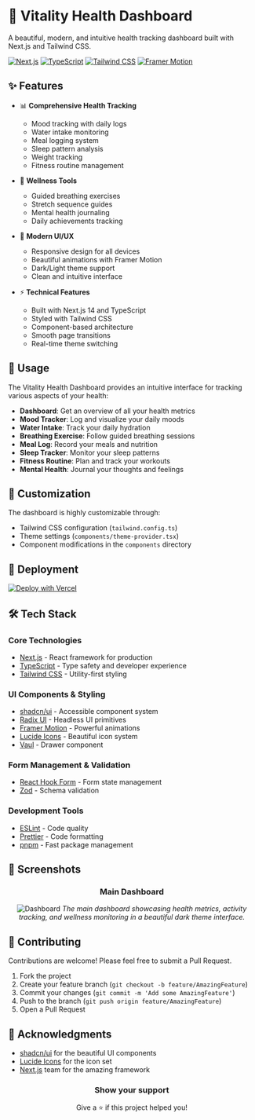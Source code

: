 # 🌟 Vitality Health Dashboard

A beautiful, modern, and intuitive health tracking dashboard built with Next.js and Tailwind CSS.

[![Next.js](https://img.shields.io/badge/Next.js-14-black?style=for-the-badge&logo=next.js)](https://nextjs.org/)
[![TypeScript](https://img.shields.io/badge/TypeScript-5.0-blue?style=for-the-badge&logo=typescript)](https://www.typescriptlang.org/)
[![Tailwind CSS](https://img.shields.io/badge/Tailwind_CSS-3.0-38B2AC?style=for-the-badge&logo=tailwind-css)](https://tailwindcss.com/)
[![Framer Motion](https://img.shields.io/badge/Framer_Motion-10.0-ff69b4?style=for-the-badge&logo=framer)](https://www.framer.com/motion/)

</div>

## ✨ Features

- 📊 **Comprehensive Health Tracking**
  - Mood tracking with daily logs
  - Water intake monitoring
  - Meal logging system
  - Sleep pattern analysis
  - Weight tracking
  - Fitness routine management

- 🧘 **Wellness Tools**
  - Guided breathing exercises
  - Stretch sequence guides
  - Mental health journaling
  - Daily achievements tracking

- 💫 **Modern UI/UX**
  - Responsive design for all devices
  - Beautiful animations with Framer Motion
  - Dark/Light theme support
  - Clean and intuitive interface

- ⚡ **Technical Features**
  - Built with Next.js 14 and TypeScript
  - Styled with Tailwind CSS
  - Component-based architecture
  - Smooth page transitions
  - Real-time theme switching


## 🎯 Usage

The Vitality Health Dashboard provides an intuitive interface for tracking various aspects of your health:

- **Dashboard**: Get an overview of all your health metrics
- **Mood Tracker**: Log and visualize your daily moods
- **Water Intake**: Track your daily hydration
- **Breathing Exercise**: Follow guided breathing sessions
- **Meal Log**: Record your meals and nutrition
- **Sleep Tracker**: Monitor your sleep patterns
- **Fitness Routine**: Plan and track your workouts
- **Mental Health**: Journal your thoughts and feelings

## 🎨 Customization

The dashboard is highly customizable through:

- Tailwind CSS configuration (`tailwind.config.ts`)
- Theme settings (`components/theme-provider.tsx`)
- Component modifications in the `components` directory

## 🚀 Deployment

[![Deploy with Vercel](https://vercel.com/button)](https://vercel.com/new/clone?repository-url=https://github.com/yourusername/health-dashboard)

## 🛠️ Tech Stack

### Core Technologies
- [Next.js](https://nextjs.org/) - React framework for production
- [TypeScript](https://www.typescriptlang.org/) - Type safety and developer experience
- [Tailwind CSS](https://tailwindcss.com/) - Utility-first styling

### UI Components & Styling
- [shadcn/ui](https://ui.shadcn.com/) - Accessible component system
- [Radix UI](https://www.radix-ui.com/) - Headless UI primitives
- [Framer Motion](https://www.framer.com/motion/) - Powerful animations
- [Lucide Icons](https://lucide.dev/) - Beautiful icon system
- [Vaul](https://vaul.emilkowal.ski/) - Drawer component

### Form Management & Validation
- [React Hook Form](https://react-hook-form.com/) - Form state management
- [Zod](https://zod.dev/) - Schema validation

### Development Tools
- [ESLint](https://eslint.org/) - Code quality
- [Prettier](https://prettier.io/) - Code formatting
- [pnpm](https://pnpm.io/) - Fast package management

## 📱 Screenshots

<div align="center">

### Main Dashboard
![Dashboard](screenshots/dashboard.png)
*The main dashboard showcasing health metrics, activity tracking, and wellness monitoring in a beautiful dark theme interface.*

</div>

## 🤝 Contributing

Contributions are welcome! Please feel free to submit a Pull Request.

1. Fork the project
2. Create your feature branch (`git checkout -b feature/AmazingFeature`)
3. Commit your changes (`git commit -m 'Add some AmazingFeature'`)
4. Push to the branch (`git push origin feature/AmazingFeature`)
5. Open a Pull Request

## 👏 Acknowledgments

- [shadcn/ui](https://ui.shadcn.com/) for the beautiful UI components
- [Lucide Icons](https://lucide.dev/) for the icon set
- [Next.js](https://nextjs.org/) team for the amazing framework

<div align="center">

### Show your support

Give a ⭐️ if this project helped you!

</div>
